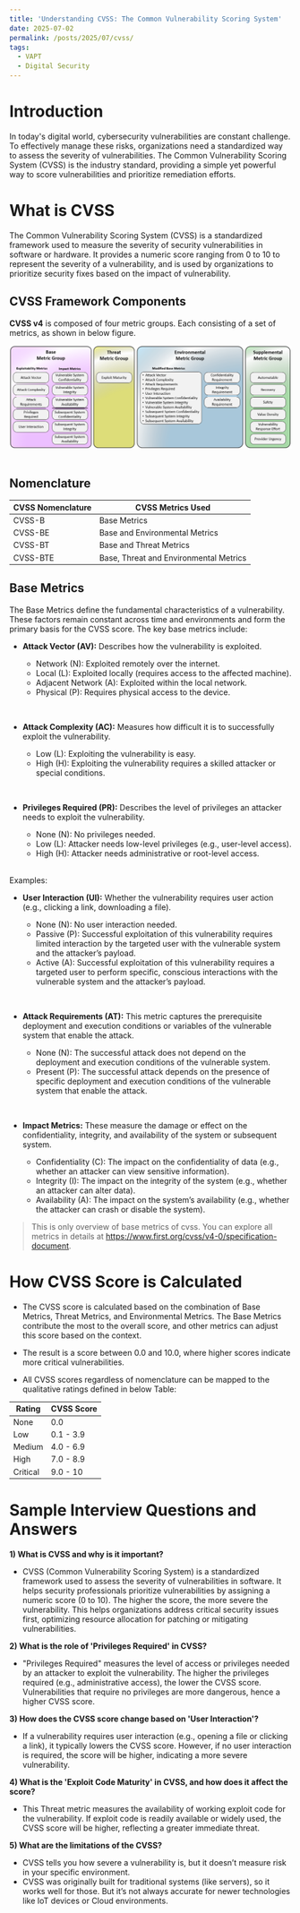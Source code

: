```yaml
---
title: 'Understanding CVSS: The Common Vulnerability Scoring System'
date: 2025-07-02
permalink: /posts/2025/07/cvss/
tags:
  - VAPT
  - Digital Security
---
```


# Introduction
<p>In today's digital world, cybersecurity vulnerabilities are constant challenge. To effectively manage these risks, organizations need a standardized
way to assess the severity of vulnerabilities. The Common Vulnerability Scoring System (CVSS) is the industry standard, providing a simple yet 
powerful way to score vulnerabilities and prioritize remediation efforts.</p>

# What is CVSS
<p>The Common Vulnerability Scoring System (CVSS) is a standardized framework used to measure the severity of security vulnerabilities in software or hardware. It provides a numeric score ranging from 0 to 10 to represent the severity of a vulnerability, and is used by organizations to prioritize security fixes based on the impact of vulnerability.</p>

## CVSS Framework Components
**CVSS v4** is composed of four metric groups. Each consisting of a set of metrics, as shown in below figure.

<div style="text-align:center"><img src="/images/cvss.png" /></div><br>

## Nomenclature

| CVSS Nomenclature | CVSS Metrics Used |
|-------------------|-------------------|
| CVSS-B            | Base Metrics      |
| CVSS-BE           | Base and Environmental Metrics|
| CVSS-BT           | Base and Threat Metrics |
| CVSS-BTE          | Base, Threat and Environmental Metrics |

## Base Metrics

The Base Metrics define the fundamental characteristics of a vulnerability. These factors remain constant across time and environments and form the primary basis for the CVSS score. The key base metrics include:

- **Attack Vector (AV):**
  Describes how the vulnerability is exploited.

  - Network (N): Exploited remotely over the internet.
  - Local (L): Exploited locally (requires access to the affected machine).
  - Adjacent Network (A): Exploited within the local network.
  - Physical (P): Requires physical access to the device.
<br>

- **Attack Complexity (AC):**
  Measures how difficult it is to successfully exploit the vulnerability.

  - Low (L): Exploiting the vulnerability is easy.
  - High (H): Exploiting the vulnerability requires a skilled attacker or special conditions.
<br>

- **Privileges Required (PR):**
  Describes the level of privileges an attacker needs to exploit the vulnerability.

  - None (N): No privileges needed.
  - Low (L): Attacker needs low-level privileges (e.g., user-level access).
  - High (H): Attacker needs administrative or root-level access.
<br>
  Examples:

- **User Interaction (UI):**
  Whether the vulnerability requires user action (e.g., clicking a link, downloading a file).

  - None (N): No user interaction needed.
  - Passive (P): Successful exploitation of this vulnerability requires limited interaction by the targeted user with the vulnerable system and the attacker’s payload.
  - Active (A): Successful exploitation of this vulnerability requires a targeted user to perform specific, conscious interactions with the vulnerable system and the attacker’s payload.
<br>

- **Attack Requirements (AT):**
  This metric captures the prerequisite deployment and execution conditions or variables of the vulnerable system that enable the attack.

  - None (N): The successful attack does not depend on the deployment and execution conditions of the vulnerable system.
  - Present (P): The successful attack depends on the presence of specific deployment and execution conditions of the vulnerable system that enable the attack.
<br>

- **Impact Metrics:**
  These measure the damage or effect on the confidentiality, integrity, and availability of the system or subsequent system.

  - Confidentiality (C): The impact on the confidentiality of data (e.g., whether an attacker can view sensitive information).
  - Integrity (I): The impact on the integrity of the system (e.g., whether an attacker can alter data).
  - Availability (A): The impact on the system’s availability (e.g., whether the attacker can crash or disable the system).


> This is only overview of base metrics of cvss. You can explore all metrics in details at https://www.first.org/cvss/v4-0/specification-document. 

# How CVSS Score is Calculated

- The CVSS score is calculated based on the combination of Base Metrics, Threat Metrics, and Environmental Metrics. The Base Metrics contribute the most to the overall score, and other metrics can adjust this score based on the context.

- The result is a score between 0.0 and 10.0, where higher scores indicate more critical vulnerabilities.

- All CVSS scores regardless of nomenclature can be mapped to the qualitative ratings defined in below Table:

| Rating | CVSS Score|
|--------|-----------|
| None   | 0.0       |
| Low    | 0.1 - 3.9 |
| Medium | 4.0 - 6.9 |
| High   | 7.0 - 8.9 |
| Critical | 9.0 - 10 |


# Sample Interview Questions and Answers

**1) What is CVSS and why is it important?**

- CVSS (Common Vulnerability Scoring System) is a standardized framework used to assess the severity of vulnerabilities in software. It helps security professionals prioritize vulnerabilities by assigning a numeric score (0 to 10). The higher the score, the more severe the vulnerability. This helps organizations address critical security issues first, optimizing resource allocation for patching or mitigating vulnerabilities.


**2) What is the role of 'Privileges Required' in CVSS?**

- "Privileges Required" measures the level of access or privileges needed by an attacker to exploit the vulnerability. The higher the privileges required (e.g., administrative access), the lower the CVSS score. Vulnerabilities that require no privileges are more dangerous, hence a higher CVSS score.

**3) How does the CVSS score change based on 'User Interaction'?**

- If a vulnerability requires user interaction (e.g., opening a file or clicking a link), it typically lowers the CVSS score. However, if no user interaction is required, the score will be higher, indicating a more severe vulnerability.

**4) What is the 'Exploit Code Maturity' in CVSS, and how does it affect the score?**

- This Threat metric measures the availability of working exploit code for the vulnerability. If exploit code is readily available or widely used, the CVSS score will be higher, reflecting a greater immediate threat.

**5) What are the limitations of the CVSS?**

- CVSS tells you how severe a vulnerability is, but it doesn’t measure risk in your specific environment.
- CVSS was originally built for traditional systems (like servers), so it works well for those. But it’s not always accurate for newer technologies like IoT devices or Cloud environments.